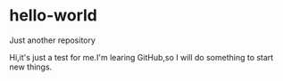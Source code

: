 # hello-world
Just another repository

Hi,it's just a test for me.I'm learing GitHub,so I will do something to start new things.
